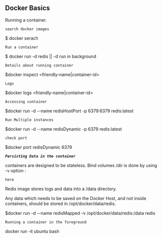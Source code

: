 ## Docker Basics

Running a container.

`search docker images `

$ docker serach <image name>

`Run a container `

$ docker run -d redis     ||    -d run in background

`Details about running container`

$docker inspect <friendly-name|container-id>

`Logs`

$docker logs <friendly-name|container-id>

`Accessing container`

$docker run -d --name redisHostPort -p 6379:6379 redis:latest

`Run Multiple instances`

$docker run -d --name redisDynamic -p 6379 redis:latest

`check port`

$docker port redisDynamic 6379

***`Persisting Data in the container`***

containers are designed to be stateless. Bind volumes /dir is done by using -v option <host-dir>:<container-dir>

	here
Redis image stores logs and data into a /data directory.

Any data which needs to be saved on the Docker Host, and not inside containers, should be stored in /opt/docker/data/redis.

$docker run -d --name redisMapped -v /opt/docker/data/redis:/data redis

`Running a container in the foreground`

docker run -it ubuntu bash
